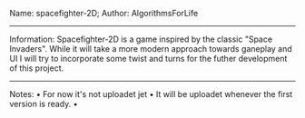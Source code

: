 Name: spacefighter-2D;
Author: AlgorithmsForLife

____________
Information:
Spacefighter-2D is a game inspired by the classic "Space Invaders".
While it will take a more modern approach towards ganeplay and UI I
will try to incorporate some twist and turns for the futher development
of this project.

____________
Notes:
• For now it's not uploadet jet
• It will be uploadet whenever the first
  version is ready.
•

